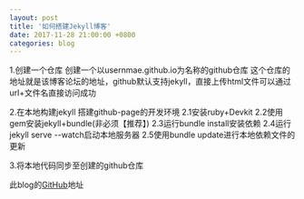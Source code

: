 ```yaml
---
layout: post
title: '如何搭建Jekyll博客'
date: 2017-11-28 21:00:00 +0800
categories: blog
---
```


1.创建一个仓库
创建一个以usernmae.github.io为名称的github仓库 这个仓库的地址就是该博客论坛的地址，github默认支持jekyll，直接上传html文件可以通过url+文件名直接访问成功

2.在本地构建jekyll 搭建github-page的开发环境
2.1安装ruby+Devkit
2.2使用gem安装jekyll+bundle(非必须【推荐】)
2.3运行bundle install安装依赖
2.4运行jekyll serve --watch启动本地服务器
2.5使用bundle update进行本地依赖文件的更新

3.将本地代码同步至创建的github仓库

此blog的[GitHub]地址

[Github]: https://github.com/ZeroJsus/ZeroJsus.github.io

